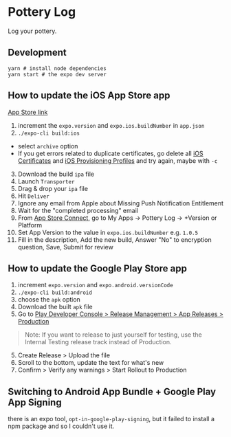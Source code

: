 # Pottery Log

Log your pottery.

## Development

```
yarn # install node dependencies
yarn start # the expo dev server
```

## How to update the iOS App Store app

[App Store link](https://apps.apple.com/us/app/pottery-log/id1457629627)

1. increment the `expo.version` and `expo.ios.buildNumber` in `app.json`
2. `./expo-cli build:ios`
 - select `archive` option
 - If you get errors related to duplicate certificates, go delete all [iOS Certificates](https://developer.apple.com/account/ios/certificate/) and [iOS Provisioning Profiles](https://developer.apple.com/account/ios/profile/) and try again, maybe with `-c`

3. Download the build `ipa` file
4. Launch `Transporter`
5. Drag & drop your `ipa` file
6. Hit `Deliver`
7. Ignore any email from Apple about Missing Push Notification Entitlement
8. Wait for the "completed processing" email
9. From [App Store Connect](https://appstoreconnect.apple.com/), go to My Apps -> Pottery Log -> +Version or Platform
10. Set App Version to the value in `expo.ios.buildNumber` e.g. `1.0.5`
11. Fill in the description, Add the new build, Answer "No" to encryption question, Save, Submit for review

## How to update the Google Play Store app

1. increment `expo.version` and `expo.android.versionCode`
2. `./expo-cli build:android`
3. choose the `apk` option
3. Download the built `apk` file
4. Go to [Play Developer Console > Release Management > App Releases > Production](https://play.google.com/apps/publish/?account=7386843897399770359#ManageReleaseTrackPlace:p=com.jesskenney.pottery_log&appid=4975800948334149640&releaseTrackId=4699032239426232860)
> Note: If you want to release to just yourself for testing, use the Internal Testing release track instead of Production.
5. Create Release > Upload the file
6. Scroll to the bottom, update the text for what's new
7. Confirm > Verify any warnings > Start Rollout to Production

## Switching to Android App Bundle + Google Play App Signing

there is an expo tool, `opt-in-google-play-signing`, but it failed to install a npm package and so I couldn't use it.
